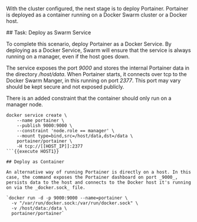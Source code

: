 With the cluster configured, the next stage is to deploy Portainer. Portainer is deployed as a container running on a Docker Swarm cluster or a Docker host.

## Task: Deploy as Swarm Service

To complete this scenario, deploy Portainer as a Docker Service. By deploying as a Docker Service, Swarm will ensure that the service is always running on a manager, even if the host goes down.

The service exposes the port _9000_ and stores the internal Portainer data in the directory _/host/data_. When Portainer starts, it connects over tcp to the Docker Swarm Manger, in this running on port _2377_. This port may vary should be kept secure and not exposed publicly.

There is an added constraint that the container should only run on a manager node.

```
docker service create \
    --name portainer \
    --publish 9000:9000 \
    --constraint 'node.role == manager' \
    --mount type=bind,src=/host/data,dst=/data \
    portainer/portainer \
    -H tcp://[[HOST_IP]]:2377
```{{execute HOST1}}

## Deploy as Container

An alternative way of running Portainer is directly on a host. In this case, the command exposes the Portainer dashboard on port _9000_, persists data to the host and connects to the Docker host it's running on via the _docker.sock_ file.

`docker run -d -p 9000:9000 --name=portainer \
  -v "/var/run/docker.sock:/var/run/docker.sock" \
  -v /host/data:/data \
  portainer/portainer`
